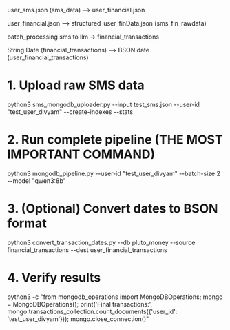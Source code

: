 user_sms.json (sms_data)   -->      user_financial.json

user_financial.json     -->         structured_user_finData.json (sms_fin_rawdata)

batch_processing sms to llm -> financial_transactions

String Date (financial_transactions)  -->   BSON date (user_financial_transactions) 




<!-- 

# Step 1: Filter (from your 5,072 SMS)(raw sms/email)
python3 sms_financial_filter.py sms_data.json -o filtered_financial.json

# Step 2: Extract array (extract fin_data json)
python3 extract_financial_array.py filtered_financial.json -o financial_array.json  

# Step 3: Process with AI (Data to information -> stored in mongodb)
python3 main.py --input financial_array.json --output final_results.json --failures complete_failures.ndjson


python3 main.py --input test_realtime.json --output test_results_realtime.json --failures test_failures_realtime.ndjson --batch-size 1 --parallel-batches 1


 -->






# 1. Upload raw SMS data
python3 sms_mongodb_uploader.py --input test_sms.json --user-id "test_user_divyam" --create-indexes --stats

# 2. Run complete pipeline (THE MOST IMPORTANT COMMAND)
python3 mongodb_pipeline.py --user-id "test_user_divyam" --batch-size 2 --model "qwen3:8b"

# 3. (Optional) Convert dates to BSON format
python3 convert_transaction_dates.py --db pluto_money --source financial_transactions --dest user_financial_transactions

# 4. Verify results
python3 -c "from mongodb_operations import MongoDBOperations; mongo = MongoDBOperations(); print('Final transactions:', mongo.transactions_collection.count_documents({'user_id': 'test_user_divyam'})); mongo.close_connection()"